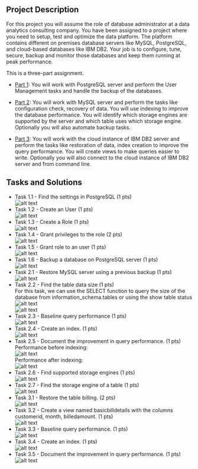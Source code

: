 ## Project Description
For this project you will assume the role of database administrator at a data analytics consulting company. You have been assigned to a project where you need to setup, test and optimize the data platform. The platform contains different on premises database servers like MySQL, PostgreSQL, and cloud-based databases like IBM DB2. Your job is to configure, tune, secure, backup and monitor those databases and keep them running at peak performance.

This is a three-part assignment.

- [Part 1](https://github.com/xzZero/DataEng_IBM/blob/main/7%20-%20Relational%20Database%20Administration%20(DBA)/Week4/Part1.pdf): You will work with PostgreSQL server and perform the User Management tasks and handle the backup of the databases.

- [Part 2](https://github.com/xzZero/DataEng_IBM/blob/main/7%20-%20Relational%20Database%20Administration%20(DBA)/Week4/Part2.pdf): You will work with MySQL server and perform the tasks like configuration check, recovery of data. You will use indexing to improve the database performance. You will identify which storage engines are supported by the server and which table uses which storage engine. Optionally you will also automate backup tasks.

- [Part 3](https://github.com/xzZero/DataEng_IBM/blob/main/7%20-%20Relational%20Database%20Administration%20(DBA)/Week4/Part3.pdf): You will work with the cloud instance of IBM DB2 server and perform the tasks like restoration of data, index creation to improve the query performance. You will create views to make queries easier to write. Optionally you will also connect to the cloud instance of IBM DB2 server and from command line.

## Tasks and Solutions
- Task 1.1 - Find the settings in PostgreSQL (1 pts)\
![alt text](https://github.com/xzZero/DataEng_IBM/blob/main/7%20-%20Relational%20Database%20Administration%20(DBA)/Week4/1.1.PNG "1.1")
- Task 1.2 - Create an User (1 pts)\
![alt text](https://github.com/xzZero/DataEng_IBM/blob/main/7%20-%20Relational%20Database%20Administration%20(DBA)/Week4/1.2.PNG "1.2")
- Task 1.3 - Create a Role (1 pts)\
![alt text](https://github.com/xzZero/DataEng_IBM/blob/main/7%20-%20Relational%20Database%20Administration%20(DBA)/Week4/1.3.PNG "1.3")
- Task 1.4 - Grant privileges to the role (2 pts)\
![alt text](https://github.com/xzZero/DataEng_IBM/blob/main/7%20-%20Relational%20Database%20Administration%20(DBA)/Week4/1.4.PNG "1.4")
- Task 1.5 - Grant role to an user (1 pts)\
![alt text](https://github.com/xzZero/DataEng_IBM/blob/main/7%20-%20Relational%20Database%20Administration%20(DBA)/Week4/1.5.PNG "1.5")
- Task 1.6 - Backup a database on PostgreSQL server (1 pts)\
![alt text](https://github.com/xzZero/DataEng_IBM/blob/main/7%20-%20Relational%20Database%20Administration%20(DBA)/Week4/1.6.PNG "1.6")
- Task 2.1 - Restore MySQL server using a previous backup (1 pts)\
![alt text](https://github.com/xzZero/DataEng_IBM/blob/main/7%20-%20Relational%20Database%20Administration%20(DBA)/Week4/2.1.PNG "2.1")
- Task 2.2 - Find the table data size (1 pts)\
For this task, we can use the SELECT function to query the size of the database from information_schema.tables or using the show table status\
![alt text](https://github.com/xzZero/DataEng_IBM/blob/main/7%20-%20Relational%20Database%20Administration%20(DBA)/Week4/2.2.PNG "2.2")\
![alt text](https://github.com/xzZero/DataEng_IBM/blob/main/7%20-%20Relational%20Database%20Administration%20(DBA)/Week4/2.2_.PNG "2.2_")
- Task 2.3 - Baseline query performance (1 pts)\
![alt text](https://github.com/xzZero/DataEng_IBM/blob/main/7%20-%20Relational%20Database%20Administration%20(DBA)/Week4/2.3.PNG "2.3")
- Task 2.4 - Create an index. (1 pts)\
![alt text](https://github.com/xzZero/DataEng_IBM/blob/main/7%20-%20Relational%20Database%20Administration%20(DBA)/Week4/2.4.PNG "2.4")
- Task 2.5 - Document the improvement in query performance. (1 pts)\
Performance before indexing:\
![alt text](https://github.com/xzZero/DataEng_IBM/blob/main/7%20-%20Relational%20Database%20Administration%20(DBA)/Week4/2.5_noindex.PNG "2.5_noindex")\
Performance after indexing:\
![alt text](https://github.com/xzZero/DataEng_IBM/blob/main/7%20-%20Relational%20Database%20Administration%20(DBA)/Week4/2.5_index.PNG "2.5_index")
- Task 2.6 - Find supported storage engines (1 pts)\
![alt text](https://github.com/xzZero/DataEng_IBM/blob/main/7%20-%20Relational%20Database%20Administration%20(DBA)/Week4/2.6.PNG "2.6")
- Task 2.7 - Find the storage engine of a table (1 pts)\
![alt text](https://github.com/xzZero/DataEng_IBM/blob/main/7%20-%20Relational%20Database%20Administration%20(DBA)/Week4/2.7.PNG "2.7")
- Task 3.1 - Restore the table billing. (2 pts)\
![alt text](https://github.com/xzZero/DataEng_IBM/blob/main/7%20-%20Relational%20Database%20Administration%20(DBA)/Week4/3.1.PNG "3.1")
- Task 3.2 - Create a view named basicbilldetails with the columns customerid, month, billedamount. (1 pts)\
![alt text](https://github.com/xzZero/DataEng_IBM/blob/main/7%20-%20Relational%20Database%20Administration%20(DBA)/Week4/3.2.PNG "3.2")
- Task 3.3 - Baseline query performance. (1 pts)\
![alt text](https://github.com/xzZero/DataEng_IBM/blob/main/7%20-%20Relational%20Database%20Administration%20(DBA)/Week4/3.3.PNG "3.3")
- Task 3.4 - Create an index. (1 pts)\
![alt text](https://github.com/xzZero/DataEng_IBM/blob/main/7%20-%20Relational%20Database%20Administration%20(DBA)/Week4/3.4.PNG "3.4")
- Task 3.5 - Document the improvement in query performance. (1 pts)\
![alt text](https://github.com/xzZero/DataEng_IBM/blob/main/7%20-%20Relational%20Database%20Administration%20(DBA)/Week4/3.5.PNG "3.5")
